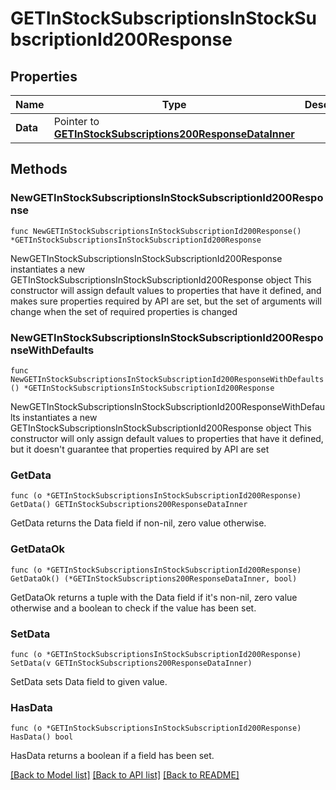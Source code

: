 # GETInStockSubscriptionsInStockSubscriptionId200Response

## Properties

Name | Type | Description | Notes
------------ | ------------- | ------------- | -------------
**Data** | Pointer to [**GETInStockSubscriptions200ResponseDataInner**](GETInStockSubscriptions200ResponseDataInner.md) |  | [optional] 

## Methods

### NewGETInStockSubscriptionsInStockSubscriptionId200Response

`func NewGETInStockSubscriptionsInStockSubscriptionId200Response() *GETInStockSubscriptionsInStockSubscriptionId200Response`

NewGETInStockSubscriptionsInStockSubscriptionId200Response instantiates a new GETInStockSubscriptionsInStockSubscriptionId200Response object
This constructor will assign default values to properties that have it defined,
and makes sure properties required by API are set, but the set of arguments
will change when the set of required properties is changed

### NewGETInStockSubscriptionsInStockSubscriptionId200ResponseWithDefaults

`func NewGETInStockSubscriptionsInStockSubscriptionId200ResponseWithDefaults() *GETInStockSubscriptionsInStockSubscriptionId200Response`

NewGETInStockSubscriptionsInStockSubscriptionId200ResponseWithDefaults instantiates a new GETInStockSubscriptionsInStockSubscriptionId200Response object
This constructor will only assign default values to properties that have it defined,
but it doesn't guarantee that properties required by API are set

### GetData

`func (o *GETInStockSubscriptionsInStockSubscriptionId200Response) GetData() GETInStockSubscriptions200ResponseDataInner`

GetData returns the Data field if non-nil, zero value otherwise.

### GetDataOk

`func (o *GETInStockSubscriptionsInStockSubscriptionId200Response) GetDataOk() (*GETInStockSubscriptions200ResponseDataInner, bool)`

GetDataOk returns a tuple with the Data field if it's non-nil, zero value otherwise
and a boolean to check if the value has been set.

### SetData

`func (o *GETInStockSubscriptionsInStockSubscriptionId200Response) SetData(v GETInStockSubscriptions200ResponseDataInner)`

SetData sets Data field to given value.

### HasData

`func (o *GETInStockSubscriptionsInStockSubscriptionId200Response) HasData() bool`

HasData returns a boolean if a field has been set.


[[Back to Model list]](../README.md#documentation-for-models) [[Back to API list]](../README.md#documentation-for-api-endpoints) [[Back to README]](../README.md)


